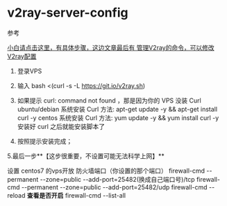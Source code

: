 # v2ray-server-config


参考

[小白请点击这里，有具体步骤，这边文章最后有 管理V2ray的命令，可以修改V2ray配置](https://github.com/233boy/v2ray/wiki/V2Ray%E6%90%AD%E5%BB%BA%E8%AF%A6%E7%BB%86%E5%9B%BE%E6%96%87%E6%95%99%E7%A8%8B)
1. 登录VPS

2. 输入  bash <(curl -s -L https://git.io/v2ray.sh)

3. 如果提示 curl: command not found ，那是因为你的 VPS 没装 Curl
    ubuntu/debian 系统安装 Curl 方法: apt-get update -y && apt-get install curl -y
    centos 系统安装 Curl 方法: yum update -y && yum install curl -y
    安装好 curl 之后就能安装脚本了

4. 按照提示安装完成；

5.最后一步**【这步很重要，不设置可能无法科学上网】**
 
  设置 centos7 的vps开放 防火墙端口（你设置的那个端口）
firewall-cmd --permanent --zone=public --add-port=25482(换成自己端口号)/tcp
firewall-cmd --permanent --zone=public --add-port=25482/udp
firewall-cmd --reload
**查看是否开启**
firewall-cmd --list-all

   
